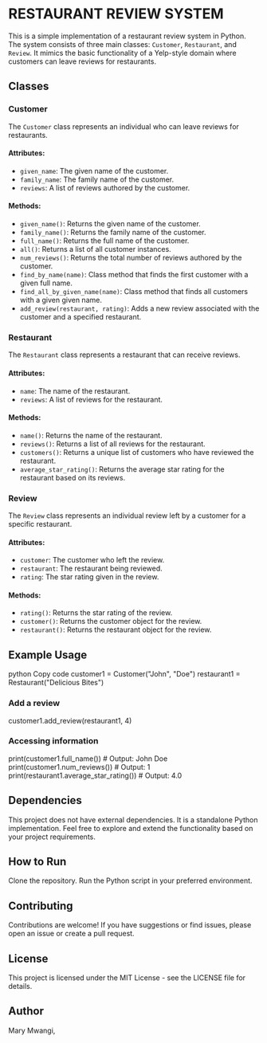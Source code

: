 # RESTAURANT REVIEW SYSTEM
This is a simple implementation of a restaurant review system in Python. The system consists of three main classes: `Customer`, `Restaurant`, and `Review`. It mimics the basic functionality of a Yelp-style domain where customers can leave reviews for restaurants.

## Classes
### Customer
The `Customer` class represents an individual who can leave reviews for restaurants.

#### Attributes:

- `given_name`: The given name of the customer.
- `family_name`: The family name of the customer.
- `reviews`: A list of reviews authored by the customer.

#### Methods:
- `given_name()`: Returns the given name of the customer.
- `family_name()`: Returns the family name of the customer.
- `full_name()`: Returns the full name of the customer.
- `all()`: Returns a list of all customer instances.
- `num_reviews()`: Returns the total number of reviews authored by the customer.
- `find_by_name(name)`: Class method that finds the first customer with a given full name.
- `find_all_by_given_name(name)`: Class method that finds all customers with a given given name.
- `add_review(restaurant, rating)`: Adds a new review associated with the customer and a specified restaurant.

### Restaurant
The `Restaurant` class represents a restaurant that can receive reviews.

#### Attributes:

- `name`: The name of the restaurant.
- `reviews`: A list of reviews for the restaurant.

#### Methods:

- `name()`: Returns the name of the restaurant.
- `reviews()`: Returns a list of all reviews for the restaurant.
- `customers()`: Returns a unique list of customers who have reviewed the restaurant.
- `average_star_rating()`: Returns the average star rating for the restaurant based on its reviews.

### Review
The `Review` class represents an individual review left by a customer for a specific restaurant.

#### Attributes:
- `customer`: The customer who left the review.
- `restaurant`: The restaurant being reviewed.
- `rating`: The star rating given in the review.

#### Methods:
- `rating()`: Returns the star rating of the review.
- `customer()`: Returns the customer object for the review.
- `restaurant()`: Returns the restaurant object for the review.

## Example Usage
python
Copy code
customer1 = Customer("John", "Doe")
restaurant1 = Restaurant("Delicious Bites")

### Add a review
customer1.add_review(restaurant1, 4)

### Accessing information
print(customer1.full_name())  # Output: John Doe
print(customer1.num_reviews())  # Output: 1
print(restaurant1.average_star_rating())  # Output: 4.0

## Dependencies
This project does not have external dependencies. It is a standalone Python implementation. Feel free to explore and extend the functionality based on your project requirements.

## How to Run
Clone the repository.
Run the Python script in your preferred environment.

## Contributing
Contributions are welcome! If you have suggestions or find issues, please open an issue or create a pull request.

## License
This project is licensed under the MIT License - see the LICENSE file for details.

## Author
Mary Mwangi,



